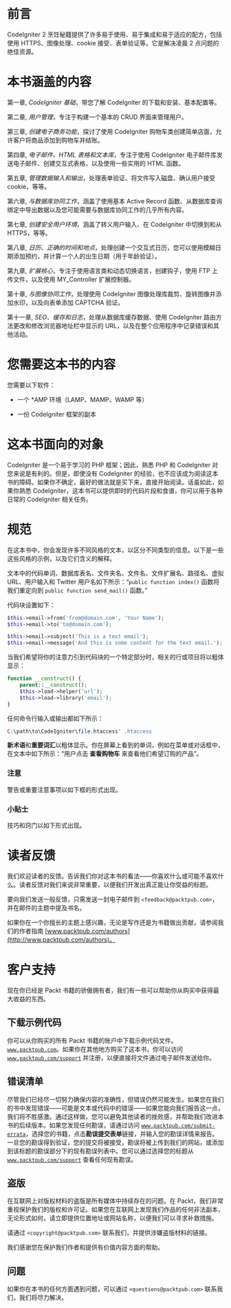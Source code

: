 # 前言

CodeIgniter 2 烹饪秘籍提供了许多易于使用、易于集成和易于适应的配方，包括使用 HTTPS、图像处理、cookie 接受、表单验证等。它是解决凌晨 2 点问题的绝佳资源。

# **本书涵盖的内容**

第一章, *CodeIgniter 基础*，带您了解 CodeIgniter 的下载和安装、基本配置等。

第二章, *用户管理*，专注于构建一个基本的 CRUD 界面来管理用户。

第三章, *创建电子商务功能*，探讨了使用 CodeIgniter 购物车类创建简单店面，允许客户将商品添加到购物车并结账。

第四章, *电子邮件、HTML 表格和文本库*，专注于使用 CodeIgniter 电子邮件库发送电子邮件、创建交互式表格，以及使用一些实用的 HTML 函数。

第五章, *管理数据输入和输出*，处理表单验证、将文件写入磁盘、确认用户接受 cookie，等等。

第六章, *与数据库协同工作*，涵盖了使用基本 Active Record 函数、从数据库查询绑定中导出数据以及您可能需要与数据库协同工作的几乎所有内容。

第七章, *创建安全用户环境*，涵盖了转义用户输入、在 CodeIgniter 中切换到和从 HTTPS，等等。

第八章, *日历、正确的时间和地点*，处理创建一个交互式日历，您可以使用模糊日期添加预约，并计算一个人的出生日期（用于年龄验证）。

第九章, *扩展核心*，专注于使用语言类和动态切换语言，创建钩子，使用 FTP 上传文件，以及使用 MY_Controller 扩展控制器。

第十章, *与图像协同工作*，处理使用 CodeIgniter 图像处理库裁剪、旋转图像并添加水印，以及向表单添加 CAPTCHA 验证。

第十一章, *SEO、缓存和日志*，处理从数据库缓存数据、使用 CodeIgniter 路由方法更改和修改浏览器地址栏中显示的 URL，以及在整个应用程序中记录错误和其他活动。

# 您需要这本书的内容

您需要以下软件：

+   一个 *AMP 环境（LAMP、MAMP、WAMP 等）

+   一份 CodeIgniter 框架的副本

# 这本书面向的对象

CodeIgniter 是一个易于学习的 PHP 框架；因此，熟悉 PHP 和 CodeIgniter 对您来说是有利的。但是，即使没有 CodeIgniter 的经验，也不应该成为阅读这本书的障碍。如果你不确定，最好的做法就是买下来，直接开始阅读。话虽如此，如果你熟悉 CodeIgniter，这本书可以提供即时的代码片段和食谱，你可以用于各种日常的 CodeIgniter 相关任务。

# 规范

在这本书中，你会发现许多不同风格的文本，以区分不同类型的信息。以下是一些这些风格的示例，以及它们含义的解释。

文本中的代码单词、数据库表名、文件夹名、文件名、文件扩展名、路径名、虚拟 URL、用户输入和 Twitter 用户名如下所示：“`public function index()` 函数将我们重定向到 `public function send_mail()` 函数。”

代码块设置如下：

```php
$this->email->from('from@domain.com', 'Your Name');
$this->email->to('to@domain.com');

$this->email->subject('This is a text email');
$this->email->message('And this is some content for the text email.');
```

当我们希望将你的注意力引到代码块的一个特定部分时，相关的行或项目将以粗体显示：

```php
function __construct() {
    parent::__construct();
    $this->load->helper('url');
    $this->load->library('email');
}
```

任何命令行输入或输出都如下所示：

```php
C:\path\to\CodeIgniter\file.htaccess" .htaccess

```

**新术语**和**重要词汇**以粗体显示。你在屏幕上看到的单词，例如在菜单或对话框中，在文本中如下所示：“用户点击 **查看购物车** 来查看他们希望订购的产品”。

### 注意

警告或重要注意事项以如下框的形式出现。

### 小贴士

技巧和窍门以如下形式出现。

# 读者反馈

我们欢迎读者的反馈。告诉我们你对这本书的看法——你喜欢什么或可能不喜欢什么。读者反馈对我们来说非常重要，以便我们开发出真正能让你受益的标题。

要向我们发送一般反馈，只需发送一封电子邮件到 `<feedback@packtpub.com>`，并在邮件的主题中提及书名。

如果你在一个你擅长的主题上感兴趣，无论是写作还是为书籍做出贡献，请参阅我们的作者指南 [www.packtpub.com/authors](http://www.packtpub.com/authors)。

# 客户支持

现在你已经是 Packt 书籍的骄傲拥有者，我们有一些可以帮助你从购买中获得最大收益的东西。

## 下载示例代码

你可以从你购买的所有 Packt 书籍的账户中下载示例代码文件。[`www.packtpub.com`](http://www.packtpub.com)。如果你在其他地方购买了这本书，你可以访问 [`www.packtpub.com/support`](http://www.packtpub.com/support) 并注册，以便直接将文件通过电子邮件发送给你。

## 错误清单

尽管我们已经尽一切努力确保内容的准确性，但错误仍然可能发生。如果您在我们的书中发现错误——可能是文本或代码中的错误——如果您能向我们报告这一点，我们将不胜感激。通过这样做，您可以避免其他读者的挫败感，并帮助我们改进本书的后续版本。如果您发现任何勘误，请通过访问 [`www.packtpub.com/submit-errata`](http://www.packtpub.com/submit-errata)，选择您的书籍，点击**勘误提交表单**链接，并输入您的勘误详情来报告。一旦您的勘误得到验证，您的提交将被接受，勘误将被上传到我们的网站，或添加到该标题的勘误部分下的现有勘误列表中。您可以通过选择您的标题从 [`www.packtpub.com/support`](http://www.packtpub.com/support) 查看任何现有勘误。

## 盗版

在互联网上对版权材料的盗版是所有媒体中持续存在的问题。在 Packt，我们非常重视保护我们的版权和许可证。如果您在互联网上发现我们作品的任何非法副本，无论形式如何，请立即提供位置地址或网站名称，以便我们可以寻求补救措施。

请通过 `<copyright@packtpub.com>` 联系我们，并提供涉嫌盗版材料的链接。

我们感谢您在保护我们作者和提供有价值内容方面的帮助。

## 问题

如果你在本书的任何方面遇到问题，可以通过 `<questions@packtpub.com>` 联系我们，我们将尽力解决。
